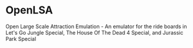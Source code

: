 # OpenLSA
Open Large Scale Attraction Emulation - An emulator for the ride boards in Let's Go Jungle Special, The House Of The Dead 4 Special, and Jurassic Park Special
